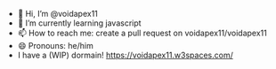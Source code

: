 - 👋 Hi, I’m @voidapex11
- 🌱 I’m currently learning javascript
- 📫 How to reach me: create a pull request on voidapex11/voidapex11
- 😄 Pronouns: he/him
- I have a (WIP) dormain! https://voidapex11.w3spaces.com/
